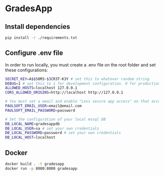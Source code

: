 # GradesApp 
## Install dependencies
```bash
pip install -r ./requirements.txt
```
## Configure .env file
In order to run locally, you must create a .env file on the root folder and set these configurations:
```bash
SECRET_KEY=A$$S0M3-$3CR3T-K3Y # set this to whatever random string
DEBUG=1 # set this to 1 for development configuration. 0 for production.
ALLOWED_HOSTS=localhost 127.0.0.1
CORS_ALLOWED_ORIGINS=http://localhost http://127.0.0.1 

# You must set a email and enable "Less secure app access" on that account if its an gmail account: https://support.google.com/accounts/answer/6010255#zippy=
PAULSOFT_EMAIL_USER=email@email.com
PAULSOFT_EMAIL_PASSWORD=password

# Set the configuration of your local mssql DB
DB_LOCAL_NAME=gradesappdb
DB_LOCAL_USER=sa # set your own credentials
DB_LOCAL_PASSWORD=password # set your own credentials
DB_LOCAL_HOST=localhost
```
## Docker
```bash
docker build . -t gradesapp
docker run -p 8000:8000 gradesapp
```
